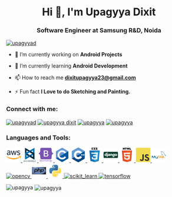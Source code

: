 <h1 align="center">Hi 👋, I'm Upagyya Dixit</h1>
<h3 align="center">Software Engineer at Samsung R&D, Noida</h3>

<p align="left"> <a href="https://twitter.com/upagyyad" target="blank"><img src="https://img.shields.io/twitter/follow/upagyyad?logo=twitter&style=for-the-badge" alt="upagyyad" /></a> </p>

- 🔭 I’m currently working on **Android Projects**

- 🌱 I’m currently learning **Android Development**

- 📫 How to reach me **dixitupagyya23@gmail.com**

- ⚡ Fun fact **I Love to do Sketching and Painting.**


<h3 align="left">Connect with me:</h3>
<p align="left">
<a href="https://twitter.com/upagyyad" target="blank"><img align="center" src="https://cdn.jsdelivr.net/npm/simple-icons@3.0.1/icons/twitter.svg" alt="upagyyad" height="30" width="40" /></a>
<a href="https://linkedin.com/in/upagyya dixit" target="blank"><img align="center" src="https://cdn.jsdelivr.net/npm/simple-icons@3.0.1/icons/linkedin.svg" alt="upagyya dixit" height="30" width="40" /></a>
<a href="https://instagram.com/upagyya" target="blank"><img align="center" src="https://cdn.jsdelivr.net/npm/simple-icons@3.0.1/icons/instagram.svg" alt="upagyya" height="30" width="40" /></a>
<a href="https://www.leetcode.com/upagyya" target="blank"><img align="center" src="https://cdn.jsdelivr.net/npm/simple-icons@3.0.1/icons/leetcode.svg" alt="upagyya" height="30" width="40" /></a>
</p>

<h3 align="left">Languages and Tools:</h3>
<p align="left"> <a href="https://aws.amazon.com" target="_blank"> <img src="https://raw.githubusercontent.com/devicons/devicon/master/icons/amazonwebservices/amazonwebservices-original-wordmark.svg" alt="aws" width="40" height="40"/> </a> <a href="https://backbonejs.org" target="_blank"> <img src="https://raw.githubusercontent.com/devicons/devicon/master/icons/backbonejs/backbonejs-original-wordmark.svg" alt="backbonejs" width="40" height="40"/> </a> <a href="https://getbootstrap.com" target="_blank"> <img src="https://raw.githubusercontent.com/devicons/devicon/master/icons/bootstrap/bootstrap-plain-wordmark.svg" alt="bootstrap" width="40" height="40"/> </a> <a href="https://www.cprogramming.com/" target="_blank"> <img src="https://raw.githubusercontent.com/devicons/devicon/master/icons/c/c-original.svg" alt="c" width="40" height="40"/> </a> <a href="https://www.w3schools.com/cpp/" target="_blank"> <img src="https://raw.githubusercontent.com/devicons/devicon/master/icons/cplusplus/cplusplus-original.svg" alt="cplusplus" width="40" height="40"/> </a> <a href="https://www.w3schools.com/css/" target="_blank"> <img src="https://raw.githubusercontent.com/devicons/devicon/master/icons/css3/css3-original-wordmark.svg" alt="css3" width="40" height="40"/> </a> <a href="https://www.djangoproject.com/" target="_blank"> <img src="https://raw.githubusercontent.com/devicons/devicon/master/icons/django/django-original.svg" alt="django" width="40" height="40"/> </a> <a href="https://www.w3.org/html/" target="_blank"> <img src="https://raw.githubusercontent.com/devicons/devicon/master/icons/html5/html5-original-wordmark.svg" alt="html5" width="40" height="40"/> </a> <a href="https://developer.mozilla.org/en-US/docs/Web/JavaScript" target="_blank"> <img src="https://raw.githubusercontent.com/devicons/devicon/master/icons/javascript/javascript-original.svg" alt="javascript" width="40" height="40"/> </a> <a href="https://www.mysql.com/" target="_blank"> <img src="https://raw.githubusercontent.com/devicons/devicon/master/icons/mysql/mysql-original-wordmark.svg" alt="mysql" width="40" height="40"/> </a> <a href="https://opencv.org/" target="_blank"> <img src="https://www.vectorlogo.zone/logos/opencv/opencv-icon.svg" alt="opencv" width="40" height="40"/> </a> <a href="https://www.php.net" target="_blank"> <img src="https://raw.githubusercontent.com/devicons/devicon/master/icons/php/php-original.svg" alt="php" width="40" height="40"/> </a> <a href="https://www.python.org" target="_blank"> <img src="https://raw.githubusercontent.com/devicons/devicon/master/icons/python/python-original.svg" alt="python" width="40" height="40"/> </a> <a href="https://scikit-learn.org/" target="_blank"> <img src="https://upload.wikimedia.org/wikipedia/commons/0/05/Scikit_learn_logo_small.svg" alt="scikit_learn" width="40" height="40"/> </a> <a href="https://www.tensorflow.org" target="_blank"> <img src="https://www.vectorlogo.zone/logos/tensorflow/tensorflow-icon.svg" alt="tensorflow" width="40" height="40"/> </a> </p>

<p><img align="left" src="https://github-readme-stats.vercel.app/api/top-langs?username=upagyya&show_icons=true&locale=en&layout=compact" alt="upagyya" /></p>

<p>&nbsp;<img align="center" src="https://github-readme-stats.vercel.app/api?username=upagyya&show_icons=true&locale=en" alt="upagyya" /></p>
